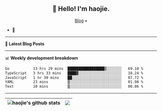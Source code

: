 <h2 align="center">👋 Hello! I'm haojie.</h2>
<p align="center">
  <a href="https://aoyouer.com">Blog</a> •
</p>


- 🔭 


-------

**📝 Latest Blog Posts**


-------

📊 **Weekly development breakdown**
<!--START_SECTION:waka-->

```txt
Go           13 hrs 29 mins  █████████████████▒░░░░░░░   69.10 %
TypeScript   3 hrs 33 mins   ████▓░░░░░░░░░░░░░░░░░░░░   18.24 %
JavaScript   1 hr 30 mins    ██░░░░░░░░░░░░░░░░░░░░░░░   07.72 %
YAML         23 mins         ▒░░░░░░░░░░░░░░░░░░░░░░░░   01.98 %
Text         10 mins         ▒░░░░░░░░░░░░░░░░░░░░░░░░   00.86 %
```

<!--END_SECTION:waka-->

-------



| <img align="center" src="https://github-readme-stats.vercel.app/api?username=haojie06&show_icons=true&theme=graywhite&show_icons=true&count_private=true&include_all_commits=true&hide_border=true" alt="haojie's github stats" /> | <img align="center" src="https://github-readme-stats.vercel.app/api/top-langs/?username=haojie06&layout=compact&theme=graywhite&hide_border=true&hide=css,html" /> |
| ------------- | ------------- |


